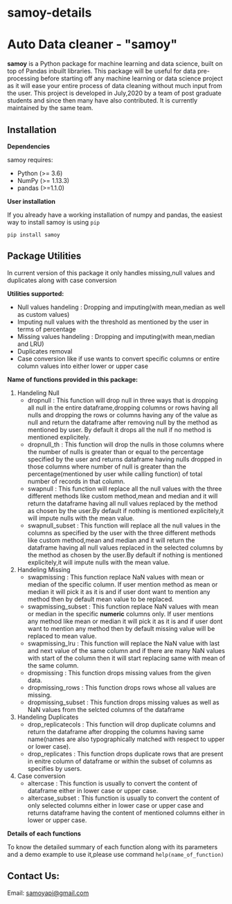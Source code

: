 # samoy-details
# Auto Data cleaner - "samoy"
**samoy** is a Python package for machine learning and data science, built on top of Pandas inbuilt libraries.
This package will be useful for data pre-processing before starting off any machine learning or data science project as it will ease your entire process of data cleaning without much input from the user.
This project is developed in July,2020 by a team of post graduate students and since then many have also contributed.
It is currently maintained by the same team.
## Installation
<b> Dependencies </b>

samoy requires:

- Python (>= 3.6)
- NumPy (>= 1.13.3)
- pandas (>=1.1.0)

<b> User installation </b>

If you already have a working installation of numpy and pandas, the easiest way to install samoy is using `pip`

```
pip install samoy
```

## Package Utilities

In current version of this package it only handles missing,null values and duplicates along with case conversion

<b>Utilities supported: </b>

- Null values handeling : Dropping and imputing(with mean,median as well as custom values)
- Imputing null values with the threshold as mentioned by the user in terms of percentage
- Missing values handeling : Dropping and imputing(with mean,median and LRU)
- Duplicates removal 
- Case conversion like if use wants to convert specific columns or entire column values into either lower or upper case

<b>Name of functions provided in this package: </b>
1. Handeling Null
   - dropnull : This function will drop null in three ways that is dropping all null in the entire dataframe,dropping columns or rows having all nulls and dropping the rows or columns having any of the value as null and return the dataframe after removing null by the method as mentioned by user. By default     it drops all the null if no method is mentioned explicitely.
   - dropnull_th : This function will drop the nulls in those columns where the number of nulls is greater than or equal to the percentage specified by the user and returns dataframe having nulls dropped in those columns where number of null is greater than the percentage(mentioned by user while calling       function) of total number of records in that column.
   - swapnull : This function will replace all the null values with the three different methods like custom method,mean and median and it will return the dataframe having all null values replaced by the method as chosen by the user.By default if nothing is mentioned explicitely,it will impute nulls with the mean value.
   - swapnull_subset : This function will replace all the null values in the columns as specified by the user with the three different methods like custom method,mean and median and it will return the dataframe having all null values replaced  in the selected columns by the method as chosen by the user.By default if nothing is mentioned explicitely,it will impute nulls with the mean value.
2. Handeling Missing
   - swapmissing : This function replace NaN values with mean or median of the specific column. If user mention method as mean or median it will pick it as it is and if user dont want to mention any method then by default mean value to be replaced.
   - swapmissing_subset : This function replace NaN values with mean or median in the specific **numeric** columns only. If user mentions any method like mean or median it will pick it as it is and if user dont want to mention any method then by default missing value will be replaced to mean value.
   - swapmissing_lru : This function will replace the NaN value with last and next value of the same column and if there are many NaN values with start of the column then it will start replacing same with mean of the same column.
   - dropmissing : This function drops missing values from the given data.
   - dropmissing_rows : This function drops rows whose all values are missing.
   - dropmissing_subset : This function drops missing values as well as NaN values from the selcted columns of the dataframe
3. Handeling Duplicates
   - drop_replicatecols : This function will drop duplicate columns  and return the dataframe after dropping the columns having same name(names are also typographically matched with respect to upper or lower case).
   - drop_replicates : This function drops duplicate rows that are present in enitre column of dataframe or within the subset of columns as specifies by users.
4. Case conversion
   - altercase : This function is usually to convert the content of dataframe either in lower case or upper case.
   - altercase_subset : This function is usually to convert the content of only selected columns either in lower case or upper case and returns dataframe having the content of mentioned columns either in lower or upper case.

<b>Details of each functions </b>

To know the detailed summary of each function along with its parameters and a demo example to use it,please use command `help(name_of_function)`


## Contact Us:

Email: samoyapi@gmail.com
